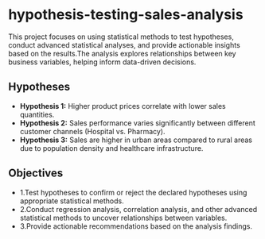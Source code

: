 # hypothesis-testing-sales-analysis
This project focuses on using statistical methods to test hypotheses, conduct advanced statistical analyses, and provide actionable insights based on the results.The analysis explores relationships between key business variables, helping inform data-driven decisions.

## Hypotheses
- **Hypothesis 1:** Higher product prices correlate with lower sales quantities.
- **Hypothesis 2:** Sales performance varies significantly between different customer channels (Hospital vs. Pharmacy).
- **Hypothesis 3:** Sales are higher in urban areas compared to rural areas due to population density and healthcare infrastructure.

## Objectives
- 1.Test hypotheses to confirm or reject the declared hypotheses using appropriate statistical methods.
- 2.Conduct regression analysis, correlation analysis, and other advanced statistical methods to uncover relationships between variables.
- 3.Provide actionable recommendations based on the analysis findings.
